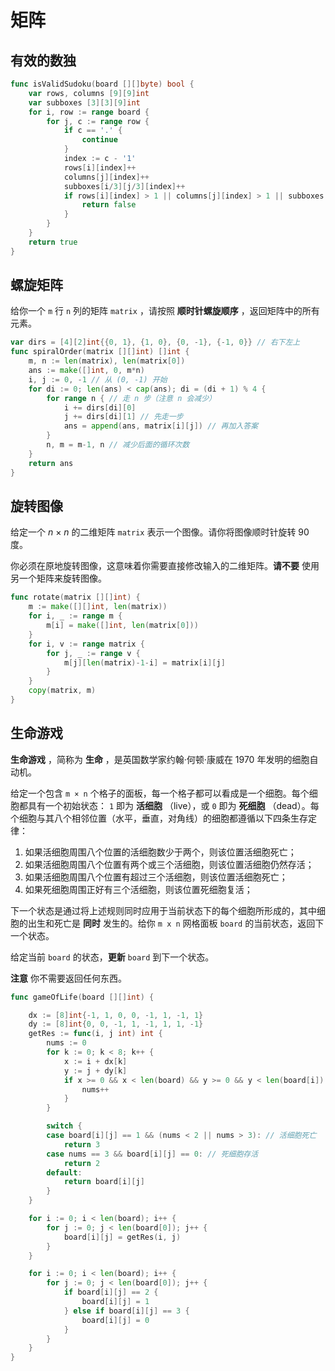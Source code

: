 # 矩阵

## 有效的数独

```go
func isValidSudoku(board [][]byte) bool {
    var rows, columns [9][9]int
    var subboxes [3][3][9]int
    for i, row := range board {
        for j, c := range row {
            if c == '.' {
                continue
            }
            index := c - '1'
            rows[i][index]++
            columns[j][index]++
            subboxes[i/3][j/3][index]++
            if rows[i][index] > 1 || columns[j][index] > 1 || subboxes[i/3][j/3][index] > 1 {
                return false
            }
        }
    }
    return true
}
```

## 螺旋矩阵

给你一个 `m` 行 `n` 列的矩阵 `matrix` ，请按照 **顺时针螺旋顺序** ，返回矩阵中的所有元素。

```go
var dirs = [4][2]int{{0, 1}, {1, 0}, {0, -1}, {-1, 0}} // 右下左上
func spiralOrder(matrix [][]int) []int {
    m, n := len(matrix), len(matrix[0])
    ans := make([]int, 0, m*n)
    i, j := 0, -1 // 从 (0, -1) 开始
    for di := 0; len(ans) < cap(ans); di = (di + 1) % 4 {
        for range n { // 走 n 步（注意 n 会减少）
            i += dirs[di][0]
            j += dirs[di][1] // 先走一步
            ans = append(ans, matrix[i][j]) // 再加入答案
        }
        n, m = m-1, n // 减少后面的循环次数
    }
    return ans
}
```

## 旋转图像

给定一个 *n* × *n* 的二维矩阵 `matrix` 表示一个图像。请你将图像顺时针旋转 90 度。

你必须在原地旋转图像，这意味着你需要直接修改输入的二维矩阵。**请不要** 使用另一个矩阵来旋转图像。

```go
func rotate(matrix [][]int) {
	m := make([][]int, len(matrix))
    for i, _ := range m {
        m[i] = make([]int, len(matrix[0]))
    }
    for i, v := range matrix {
        for j, _ := range v {
            m[j][len(matrix)-1-i] = matrix[i][j]
        }
    }
    copy(matrix, m)
}
```

## 生命游戏

**生命游戏** ，简称为 **生命** ，是英国数学家约翰·何顿·康威在 1970 年发明的细胞自动机。

给定一个包含 `m × n` 个格子的面板，每一个格子都可以看成是一个细胞。每个细胞都具有一个初始状态： `1` 即为 **活细胞** （live），或 `0` 即为 **死细胞** （dead）。每个细胞与其八个相邻位置（水平，垂直，对角线）的细胞都遵循以下四条生存定律：

1. 如果活细胞周围八个位置的活细胞数少于两个，则该位置活细胞死亡；
2. 如果活细胞周围八个位置有两个或三个活细胞，则该位置活细胞仍然存活；
3. 如果活细胞周围八个位置有超过三个活细胞，则该位置活细胞死亡；
4. 如果死细胞周围正好有三个活细胞，则该位置死细胞复活；

下一个状态是通过将上述规则同时应用于当前状态下的每个细胞所形成的，其中细胞的出生和死亡是 **同时** 发生的。给你 `m x n` 网格面板 `board` 的当前状态，返回下一个状态。

给定当前 `board` 的状态，**更新** `board` 到下一个状态。

**注意** 你不需要返回任何东西。

```go
func gameOfLife(board [][]int) {

	dx := [8]int{-1, 1, 0, 0, -1, 1, -1, 1}
	dy := [8]int{0, 0, -1, 1, -1, 1, 1, -1}
	getRes := func(i, j int) int {
		nums := 0
		for k := 0; k < 8; k++ {
			x := i + dx[k]
			y := j + dy[k]
			if x >= 0 && x < len(board) && y >= 0 && y < len(board[i]) && (board[x][y] == 1 || board[x][y] == 3) {
				nums++
			}
		}

		switch {
		case board[i][j] == 1 && (nums < 2 || nums > 3): // 活细胞死亡
			return 3
		case nums == 3 && board[i][j] == 0: // 死细胞存活
			return 2
		default:
			return board[i][j]
		}
	}

	for i := 0; i < len(board); i++ {
		for j := 0; j < len(board[0]); j++ {
			board[i][j] = getRes(i, j)
		}
	}

    for i := 0; i < len(board); i++ {
		for j := 0; j < len(board[0]); j++ {
			if board[i][j] == 2 {
                board[i][j] = 1
            } else if board[i][j] == 3 {
                board[i][j] = 0
            }
		}
	}
}
```

